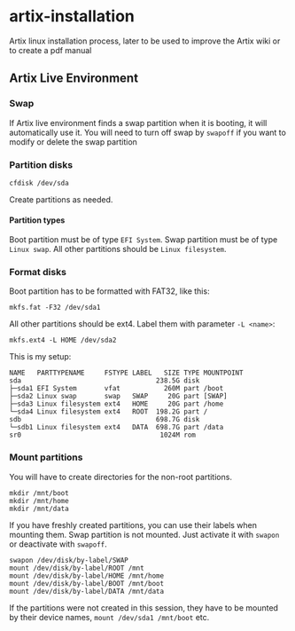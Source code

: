 # artix-installation
Artix linux installation process, later to be used to improve the Artix wiki or to create a pdf manual

## Artix Live Environment

### Swap
If Artix live environment finds a swap partition when it is booting, it will automatically use it. You will need to turn off swap by `swapoff` if you want to modify or delete the swap partition

### Partition disks
    cfdisk /dev/sda
Create partitions as needed.

#### Partition types
Boot partition must be of type `EFI System`.
Swap partition must be of type `Linux swap`.
All other partitions should be `Linux filesystem`.

### Format disks
Boot partition has to be formatted with FAT32, like this:

    mkfs.fat -F32 /dev/sda1

All other partitions should be ext4. Label them with parameter `-L <name>`:

    mkfs.ext4 -L HOME /dev/sda2

This is my setup:

    NAME   PARTTYPENAME     FSTYPE LABEL   SIZE TYPE MOUNTPOINT
    sda                                  238.5G disk 
    ├─sda1 EFI System       vfat           260M part /boot
    ├─sda2 Linux swap       swap   SWAP     20G part [SWAP]
    ├─sda3 Linux filesystem ext4   HOME     20G part /home
    └─sda4 Linux filesystem ext4   ROOT  198.2G part /
    sdb                                  698.7G disk 
    └─sdb1 Linux filesystem ext4   DATA  698.7G part /data
    sr0                                   1024M rom  

### Mount partitions
You will have to create directories for the non-root partitions. 

    mkdir /mnt/boot
    mkdir /mnt/home
    mkdir /mnt/data

If you have freshly created partitions, you can use their labels when mounting them. Swap partition is not mounted. Just activate it with `swapon` or deactivate with `swapoff`.

    swapon /dev/disk/by-label/SWAP
    mount /dev/disk/by-label/ROOT /mnt
    mount /dev/disk/by-label/HOME /mnt/home
    mount /dev/disk/by-label/BOOT /mnt/boot
    mount /dev/disk/by-label/DATA /mnt/data

If the partitions were not created in this session, they have to be mounted by their device names, `mount /dev/sda1 /mnt/boot` etc. 
